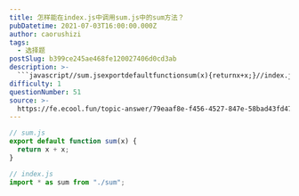 ```yaml
---
title: 怎样能在index.js中调用sum.js中的sum方法？
pubDatetime: 2021-07-03T16:00:00.000Z
author: caorushizi
tags:
  - 选择题
postSlug: b399ce245ae468fe120027406d0cd3ab
description: >-
  ```javascript//sum.jsexportdefaultfunctionsum(x){returnx+x;}//index.jsimport*assumfrom"./sum";```
difficulty: 1
questionNumber: 51
source: >-
  https://fe.ecool.fun/topic-answer/79eaaf8e-f456-4527-847e-58bad43fd47a?orderBy=updateTime&order=desc&tagId=32
---
```


```javascript
// sum.js
export default function sum(x) {
  return x + x;
}

// index.js
import * as sum from "./sum";
```
